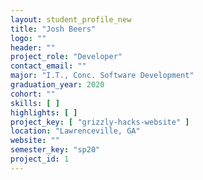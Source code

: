 ```yaml
---
layout: student_profile_new
title: "Josh Beers"
logo: ""
header: ""
project_role: "Developer"
contact_email: ""
major: "I.T., Conc. Software Development"
graduation_year: 2020
cohort: ""
skills: [ ]
highlights: [ ]
project_key: [ "grizzly-hacks-website" ]
location: "Lawrenceville, GA"
website: ""
semester_key: "sp20"
project_id: 1
---
```

